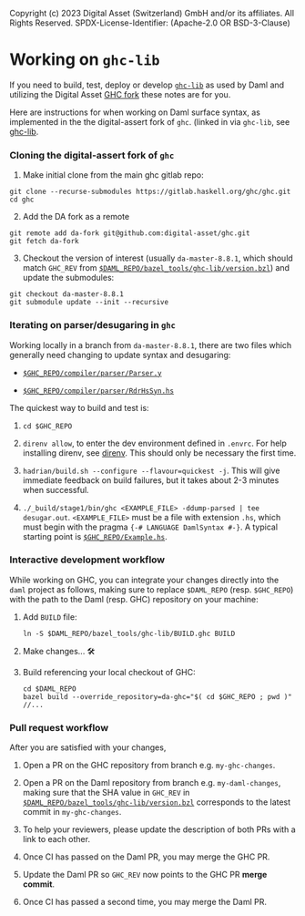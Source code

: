 Copyright (c) 2023 Digital Asset (Switzerland) GmbH and/or its affiliates. All Rights Reserved.
SPDX-License-Identifier: (Apache-2.0 OR BSD-3-Clause)

# Working on `ghc-lib`

If you need to build, test, deploy or develop [`ghc-lib`](https://github.com/digital-asset/ghc-lib) as used by Daml and utilizing the Digital Asset [GHC fork](https://github.com/digital-asset/ghc) these notes are for you.

Here are instructions for when working on Daml surface syntax, as implemented in the the digital-assert fork of `ghc`. (linked in via `ghc-lib`, see [ghc-lib](/bazel_tools/ghc-lib/).

### Cloning the digital-assert fork of `ghc`

1. Make initial clone from the main ghc gitlab repo:
```
git clone --recurse-submodules https://gitlab.haskell.org/ghc/ghc.git
cd ghc
```

2. Add the DA fork as a remote
```
git remote add da-fork git@github.com:digital-asset/ghc.git
git fetch da-fork
```

3. Checkout the version of interest (usually `da-master-8.8.1`, which should match `GHC_REV` from [`$DAML_REPO/bazel_tools/ghc-lib/version.bzl`](https://github.com/digital-asset/daml/blob/main/bazel_tools/ghc-lib/version.bzl)) and update the submodules:
```
git checkout da-master-8.8.1
git submodule update --init --recursive
```

### Iterating on parser/desugaring in `ghc`

Working locally in a branch from `da-master-8.8.1`, there are two files which generally need changing to update syntax and desugaring:

- [`$GHC_REPO/compiler/parser/Parser.y`](https://github.com/digital-asset/ghc/blob/da-master-8.8.1/compiler/parser/Parser.y)

- [`$GHC_REPO/compiler/parser/RdrHsSyn.hs`](https://github.com/digital-asset/ghc/blob/da-master-8.8.1/compiler/parser/RdrHsSyn.hs)

The quickest way to build and test is:

1. `cd $GHC_REPO`

2. `direnv allow`, to enter the dev environment defined in `.envrc`. For help installing direnv, see [direnv](https://direnv.net). This should only be necessary the first time.

3. `hadrian/build.sh --configure --flavour=quickest -j`. This will give immediate feedback on build failures, but it takes about 2-3 minutes when successful.

4. `./_build/stage1/bin/ghc <EXAMPLE_FILE> -ddump-parsed | tee desugar.out`. `<EXAMPLE_FILE>` must be a file with extension `.hs`, which must begin with the pragma `{-# LANGUAGE DamlSyntax #-}`. A typical starting point is [`$GHC_REPO/Example.hs`](https://github.com/digital-asset/ghc/blob/da-master-8.8.1/Example.hs).

### Interactive development workflow

While working on GHC, you can integrate your changes directly into the `daml` project as follows, making sure to replace `$DAML_REPO` (resp. `$GHC_REPO`) with the path to the Daml (resp. GHC) repository on your machine:

1. Add `BUILD` file:
   ```
   ln -S $DAML_REPO/bazel_tools/ghc-lib/BUILD.ghc BUILD
   ```

2. Make changes... 🛠️

3. Build referencing your local checkout of GHC:
   ```
   cd $DAML_REPO
   bazel build --override_repository=da-ghc="$( cd $GHC_REPO ; pwd )" //...
   ```

### Pull request workflow

After you are satisfied with your changes,

1. Open a PR on the GHC repository from branch e.g. `my-ghc-changes`.

2. Open a PR on the Daml repository from branch e.g. `my-daml-changes`, making sure that the SHA value in `GHC_REV` in [`$DAML_REPO/bazel_tools/ghc-lib/version.bzl`](https://github.com/digital-asset/daml/blob/main/bazel_tools/ghc-lib/version.bzl) corresponds to the latest commit in `my-ghc-changes`.

3. To help your reviewers, please update the description of both PRs with a link to each other.

4. Once CI has passed on the Daml PR, you may merge the GHC PR.

5. Update the Daml PR so `GHC_REV` now points to the GHC PR **merge commit**.

6. Once CI has passed a second time, you may merge the Daml PR.

